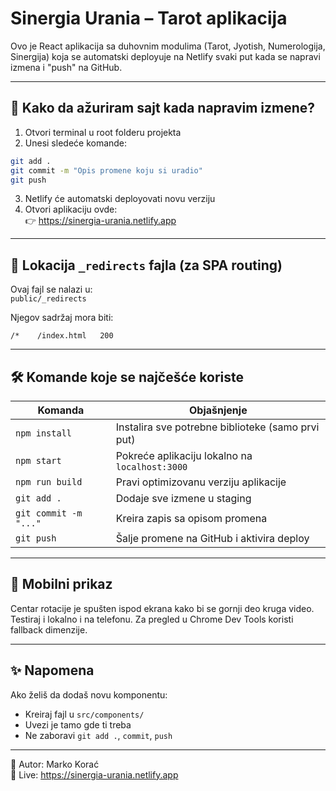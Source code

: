 # Sinergia Urania – Tarot aplikacija

Ovo je React aplikacija sa duhovnim modulima (Tarot, Jyotish, Numerologija, Sinergija) koja se automatski deployuje na Netlify svaki put kada se napravi izmena i "push" na GitHub.

---

## 🚀 Kako da ažuriram sajt kada napravim izmene?

1. Otvori terminal u root folderu projekta
2. Unesi sledeće komande:

```bash
git add .
git commit -m "Opis promene koju si uradio"
git push
```

3. Netlify će automatski deployovati novu verziju
4. Otvori aplikaciju ovde:  
👉 https://sinergia-urania.netlify.app

---

## 🧩 Lokacija `_redirects` fajla (za SPA routing)

Ovaj fajl se nalazi u:  
`public/_redirects`

Njegov sadržaj mora biti:
```
/*    /index.html   200
```

---

## 🛠 Komande koje se najčešće koriste

| Komanda                      | Objašnjenje                                      |
|-----------------------------|--------------------------------------------------|
| `npm install`               | Instalira sve potrebne biblioteke (samo prvi put) |
| `npm start`                 | Pokreće aplikaciju lokalno na `localhost:3000`    |
| `npm run build`             | Pravi optimizovanu verziju aplikacije             |
| `git add .`                 | Dodaje sve izmene u staging                      |
| `git commit -m "..."`       | Kreira zapis sa opisom promena                   |
| `git push`                  | Šalje promene na GitHub i aktivira deploy        |

---

## 📱 Mobilni prikaz

Centar rotacije je spušten ispod ekrana kako bi se gornji deo kruga video.  
Testiraj i lokalno i na telefonu. Za pregled u Chrome Dev Tools koristi fallback dimenzije.

---

## ✨ Napomena

Ako želiš da dodaš novu komponentu:
- Kreiraj fajl u `src/components/`
- Uvezi je tamo gde ti treba
- Ne zaboravi `git add .`, `commit`, `push`

---

📘 Autor: Marko Korać  
🔗 Live: https://sinergia-urania.netlify.app